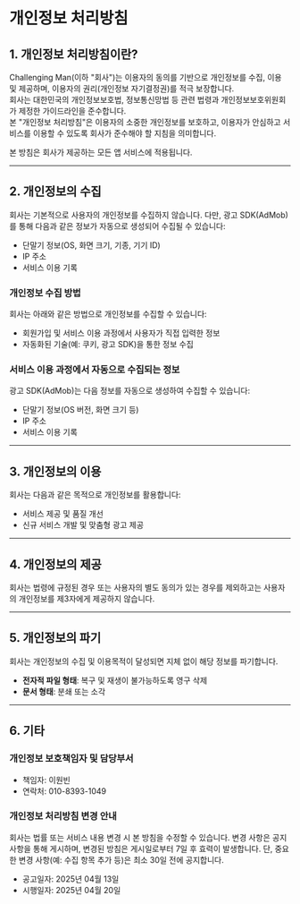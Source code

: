 # 개인정보 처리방침

## 1. 개인정보 처리방침이란?

Challenging Man(이하 "회사")는 이용자의 동의를 기반으로 개인정보를 수집, 이용 및 제공하며, 이용자의 권리(개인정보 자기결정권)를 적극 보장합니다.  
회사는 대한민국의 개인정보보호법, 정보통신망법 등 관련 법령과 개인정보보호위원회가 제정한 가이드라인을 준수합니다.  
본 "개인정보 처리방침"은 이용자의 소중한 개인정보를 보호하고, 이용자가 안심하고 서비스를 이용할 수 있도록 회사가 준수해야 할 지침을 의미합니다.  

본 방침은 회사가 제공하는 모든 앱 서비스에 적용됩니다.

---

## 2. 개인정보의 수집

회사는 기본적으로 사용자의 개인정보를 수집하지 않습니다. 다만, 광고 SDK(AdMob)를 통해 다음과 같은 정보가 자동으로 생성되어 수집될 수 있습니다:  
- 단말기 정보(OS, 화면 크기, 기종, 기기 ID)  
- IP 주소  
- 서비스 이용 기록  

### **개인정보 수집 방법**  
회사는 아래와 같은 방법으로 개인정보를 수집할 수 있습니다:  
- 회원가입 및 서비스 이용 과정에서 사용자가 직접 입력한 정보  
- 자동화된 기술(예: 쿠키, 광고 SDK)을 통한 정보 수집

### **서비스 이용 과정에서 자동으로 수집되는 정보**  
광고 SDK(AdMob)는 다음 정보를 자동으로 생성하여 수집할 수 있습니다:  
- 단말기 정보(OS 버전, 화면 크기 등)  
- IP 주소  
- 서비스 이용 기록  

---

## 3. 개인정보의 이용

회사는 다음과 같은 목적으로 개인정보를 활용합니다:  
- 서비스 제공 및 품질 개선  
- 신규 서비스 개발 및 맞춤형 광고 제공  

---

## 4. 개인정보의 제공

회사는 법령에 규정된 경우 또는 사용자의 별도 동의가 있는 경우를 제외하고는 사용자의 개인정보를 제3자에게 제공하지 않습니다.

---

## 5. 개인정보의 파기

회사는 개인정보의 수집 및 이용목적이 달성되면 지체 없이 해당 정보를 파기합니다.  
- **전자적 파일 형태**: 복구 및 재생이 불가능하도록 영구 삭제  
- **문서 형태**: 분쇄 또는 소각  

---

## 6. 기타

### **개인정보 보호책임자 및 담당부서**  
- 책임자: 이원빈  
- 연락처: 010-8393-1049  

### **개인정보 처리방침 변경 안내**  
회사는 법률 또는 서비스 내용 변경 시 본 방침을 수정할 수 있습니다. 변경 사항은 공지사항을 통해 게시하며, 변경된 방침은 게시일로부터 7일 후 효력이 발생합니다. 단, 중요한 변경 사항(예: 수집 항목 추가 등)은 최소 30일 전에 공지합니다.

- 공고일자: 2025년 04월 13일  
- 시행일자: 2025년 04월 20일

